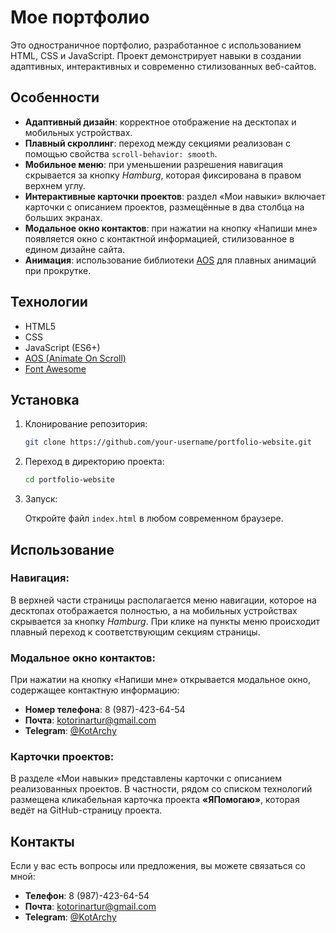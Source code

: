 # Мое портфолио

Это одностраничное портфолио, разработанное с использованием HTML, CSS и JavaScript. Проект демонстрирует навыки в создании адаптивных, интерактивных и современно стилизованных веб-сайтов.

## Особенности

- **Адаптивный дизайн**: корректное отображение на десктопах и мобильных устройствах.
- **Плавный скроллинг**: переход между секциями реализован с помощью свойства `scroll-behavior: smooth`.
- **Мобильное меню**: при уменьшении разрешения навигация скрывается за кнопку *Hamburg*, которая фиксирована в правом верхнем углу.
- **Интерактивные карточки проектов**: раздел «Мои навыки» включает карточки с описанием проектов, размещённые в два столбца на больших экранах.
- **Модальное окно контактов**: при нажатии на кнопку «Напиши мне» появляется окно с контактной информацией, стилизованное в едином дизайне сайта.
- **Анимация**: использование библиотеки [AOS](https://michalsnik.github.io/aos/) для плавных анимаций при прокрутке.

## Технологии

- HTML5
- CSS
- JavaScript (ES6+)
- [AOS (Animate On Scroll)](https://michalsnik.github.io/aos/)
- [Font Awesome](https://fontawesome.com/)

## Установка

1. Клонирование репозитория:

   ```bash
   git clone https://github.com/your-username/portfolio-website.git
   ```

2. Переход в директорию проекта:

   ```bash
   cd portfolio-website
   ```

3. Запуск:

   Откройте файл `index.html` в любом современном браузере.

## Использование

### Навигация:
В верхней части страницы располагается меню навигации, которое на десктопах отображается полностью, а на мобильных устройствах скрывается за кнопку *Hamburg*. При клике на пункты меню происходит плавный переход к соответствующим секциям страницы.

### Модальное окно контактов:
При нажатии на кнопку «Напиши мне» открывается модальное окно, содержащее контактную информацию:

- **Номер телефона**: 8 (987)-423-64-54  
- **Почта**: kotorinartur@gmail.com  
- **Telegram**: [@KotArchy](https://t.me/KotArchy)

### Карточки проектов:
В разделе «Мои навыки» представлены карточки с описанием реализованных проектов. В частности, рядом со списком технологий размещена кликабельная карточка проекта **«ЯПомогаю»**, которая ведёт на GitHub-страницу проекта.

## Контакты

Если у вас есть вопросы или предложения, вы можете связаться со мной:

- **Телефон**: 8 (987)-423-64-54  
- **Почта**: kotorinartur@gmail.com  
- **Telegram**: [@KotArchy](https://t.me/KotArchy)

